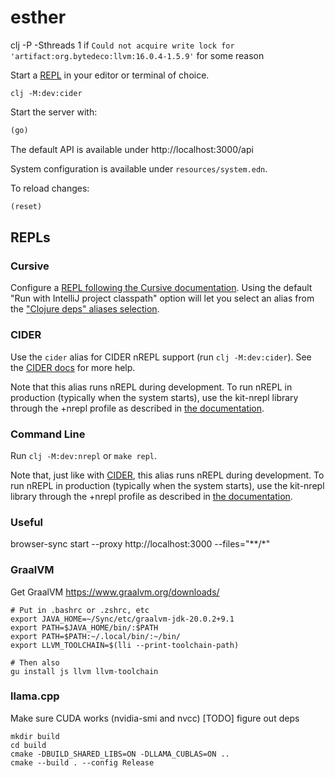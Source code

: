 # esther

clj -P -Sthreads 1 if `Could not acquire write lock for 'artifact:org.bytedeco:llvm:16.0.4-1.5.9'` for some reason

Start a [REPL](#repls) in your editor or terminal of choice.
```
clj -M:dev:cider 
```
Start the server with:

```clojure
(go)
```

The default API is available under http://localhost:3000/api

System configuration is available under `resources/system.edn`.

To reload changes:

```clojure
(reset)
```

## REPLs

### Cursive

Configure a [REPL following the Cursive documentation](https://cursive-ide.com/userguide/repl.html). Using the default "Run with IntelliJ project classpath" option will let you select an alias from the ["Clojure deps" aliases selection](https://cursive-ide.com/userguide/deps.html#refreshing-deps-dependencies).

### CIDER

Use the `cider` alias for CIDER nREPL support (run `clj -M:dev:cider`). See the [CIDER docs](https://docs.cider.mx/cider/basics/up_and_running.html) for more help.

Note that this alias runs nREPL during development. To run nREPL in production (typically when the system starts), use the kit-nrepl library through the +nrepl profile as described in [the documentation](https://kit-clj.github.io/docs/profiles.html#profiles).

### Command Line

Run `clj -M:dev:nrepl` or `make repl`.

Note that, just like with [CIDER](#cider), this alias runs nREPL during development. To run nREPL in production (typically when the system starts), use the kit-nrepl library through the +nrepl profile as described in [the documentation](https://kit-clj.github.io/docs/profiles.html#profiles).

### Useful
browser-sync start --proxy http://localhost:3000 --files="**/*"

### GraalVM
Get GraalVM https://www.graalvm.org/downloads/

```shell
# Put in .bashrc or .zshrc, etc
export JAVA_HOME=~/Sync/etc/graalvm-jdk-20.0.2+9.1
export PATH=$JAVA_HOME/bin/:$PATH
export PATH=$PATH:~/.local/bin/:~/bin/
export LLVM_TOOLCHAIN=$(lli --print-toolchain-path)

# Then also
gu install js llvm llvm-toolchain
```


### llama.cpp
Make sure CUDA works (nvidia-smi and nvcc)
[TODO] figure out deps

```shell
mkdir build
cd build
cmake -DBUILD_SHARED_LIBS=ON -DLLAMA_CUBLAS=ON ..
cmake --build . --config Release
```
